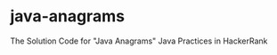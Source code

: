 # java-anagrams
The Solution Code for "Java Anagrams" Java Practices in HackerRank


















